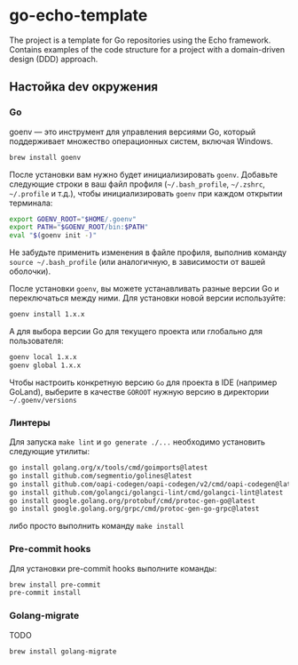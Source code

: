 # go-echo-template

The project is a template for Go repositories using the Echo framework.
Contains examples of the code structure for a project with a domain-driven design (DDD) approach.


## Настойка dev окружения

### Go

goenv — это инструмент для управления версиями Go, который поддерживает множество операционных систем, включая Windows.

```sh
brew install goenv
```

После установки вам нужно будет инициализировать `goenv`. Добавьте следующие строки в ваш файл профиля (`~/.bash_profile`, `~/.zshrc`, `~/.profile` и т.д.), чтобы инициализировать `goenv` при каждом открытии терминала:

```sh
export GOENV_ROOT="$HOME/.goenv"
export PATH="$GOENV_ROOT/bin:$PATH"
eval "$(goenv init -)"
```

Не забудьте применить изменения в файле профиля, выполнив команду `source ~/.bash_profile` (или аналогичную, в зависимости от вашей оболочки).

После установки `goenv`, вы можете устанавливать разные версии Go и переключаться между ними. Для установки новой версии используйте:
```sh
goenv install 1.x.x
```
А для выбора версии Go для текущего проекта или глобально для пользователя:
```sh
goenv local 1.x.x
goenv global 1.x.x
```

Чтобы настроить конкретную версию `Go` для проекта в IDE (например GoLand), выберите в качестве `GOROOT` нужную версию в директории `~/.goenv/versions`

### Линтеры

Для запуска `make lint` и `go generate ./...` необходимо установить следующие утилиты:

```sh
go install golang.org/x/tools/cmd/goimports@latest
go install github.com/segmentio/golines@latest
go install github.com/oapi-codegen/oapi-codegen/v2/cmd/oapi-codegen@latest
go install github.com/golangci/golangci-lint/cmd/golangci-lint@latest
go install google.golang.org/protobuf/cmd/protoc-gen-go@latest
go install google.golang.org/grpc/cmd/protoc-gen-go-grpc@latest
```

либо просто выполнить команду `make install`

### Pre-commit hooks

Для установки pre-commit hooks выполните команды:

```sh
brew install pre-commit
pre-commit install
```

### Golang-migrate

TODO

```shell
brew install golang-migrate
```
